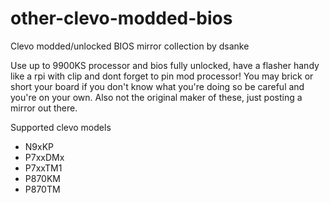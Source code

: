 # other-clevo-modded-bios
Clevo modded/unlocked BIOS mirror collection by dsanke

Use up to 9900KS processor and bios fully unlocked, have a flasher handy like a rpi with clip and dont forget to pin mod processor!
You may brick or short your board if you don't know what you're doing so be careful and you're on your own.
Also not the original maker of these, just posting a mirror out there.

Supported clevo models


- N9xKP
- P7xxDMx
- P7xxTM1
- P870KM
- P870TM
